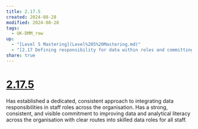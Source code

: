 ```yaml
---
title: 2.17.5
created: 2024-08-28
modified: 2024-08-28
tags:
  - UK-DMM_row
up:
  - "[Level 5 Mastering](Level%205%20Mastering.md)"
  - "[2.17 Defining responsibility for data within roles and committing to improving staff data literacy](2.17%20Defining%20responsibility%20for%20data%20within%20roles%20and%20committing%20to%20improving%20staff%20data%20literacy.md)"
share: true
---
```

# [2.17.5](2.17.5.md)

Has established a dedicated, consistent approach to integrating data responsibilities in staff roles across the organisation. Has a strong, consistent, and visible commitment to improving data and analytical literacy across the organisation with clear routes into skilled data roles for all staff.
